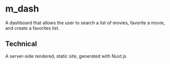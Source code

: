 # m_dash

A dashboard that allows the user to search a list of movies, favorite a movie, and create a favorites list. 

## Technical

A server-side rendered, static site, generated with Nuxt.js
